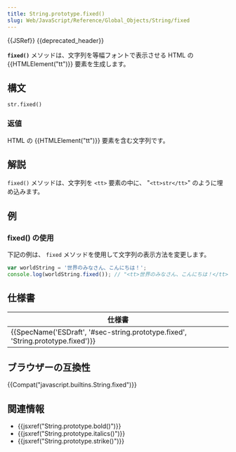 ```yaml
---
title: String.prototype.fixed()
slug: Web/JavaScript/Reference/Global_Objects/String/fixed
---
```


{{JSRef}} {{deprecated_header}}

**`fixed()`** メソッドは、文字列を等幅フォントで表示させる HTML の {{HTMLElement("tt")}} 要素を生成します。

## 構文

```
str.fixed()
```

### 返値

HTML の {{HTMLElement("tt")}} 要素を含む文字列です。

## 解説

`fixed()` メソッドは、文字列を `<tt>` 要素の中に、 "`<tt>str</tt>`" のように埋め込みます。

## 例

### fixed() の使用

下記の例は、 `fixed` メソッドを使用して文字列の表示方法を変更します。

```js
var worldString = '世界のみなさん、こんにちは！';
console.log(worldString.fixed()); // "<tt>世界のみなさん、こんにちは！</tt>"
```

## 仕様書

| 仕様書                                                                                                       |
| ------------------------------------------------------------------------------------------------------------ |
| {{SpecName('ESDraft', '#sec-string.prototype.fixed', 'String.prototype.fixed')}} |

## ブラウザーの互換性

{{Compat("javascript.builtins.String.fixed")}}

## 関連情報

- {{jsxref("String.prototype.bold()")}}
- {{jsxref("String.prototype.italics()")}}
- {{jsxref("String.prototype.strike()")}}
